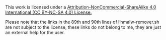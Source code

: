 This work is licensed under a <a href='https://creativecommons.org/licenses/by-nc-sa/4.0/'>Attribution-NonCommercial-ShareAlike 4.0 International (CC BY-NC-SA 4.0)  License.</a>



Please note that the links in the 89th and 90th lines of linmalw-remover.sh are not subject to the license, these links do not belong to me, they are just an external help for the user.
